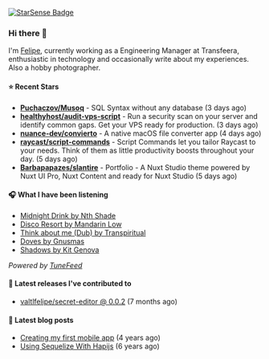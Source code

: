 <a href="https://starsense.app/developer-types" target="_blank"><img src="https://starsense.app/api/badge/?user=valtlfelipe" alt="StarSense Badge"></a>

### Hi there 👋

I'm [Felipe](https://felipevm.com), currently working as a Engineering Manager at Transfeera, enthusiastic in technology and occasionally write about my experiences. Also a hobby photographer.

#### ⭐ Recent Stars
- **[Puchaczov/Musoq](https://github.com/Puchaczov/Musoq)** - SQL Syntax without any database (3 days ago)
- **[healthyhost/audit-vps-script](https://github.com/healthyhost/audit-vps-script)** - Run a security scan on your server and identify common gaps. Get your VPS ready for production. (3 days ago)
- **[nuance-dev/convierto](https://github.com/nuance-dev/convierto)** - A native macOS file converter app (4 days ago)
- **[raycast/script-commands](https://github.com/raycast/script-commands)** - Script Commands let you tailor Raycast to your needs. Think of them as little productivity boosts throughout your day. (5 days ago)
- **[Barbapapazes/slantire](https://github.com/Barbapapazes/slantire)** - Portfolio - A Nuxt Studio theme powered by Nuxt UI Pro, Nuxt Content and ready for Nuxt Studio (5 days ago)

#### 🎧 What I have been listening
- [Midnight Drink by Nth Shade](https://open.spotify.com/track/7lchmWucfT0gC8x4aYAvfE)
- [Disco Resort by Mandarin Low](https://open.spotify.com/track/7GKC0zXjP6q8p5Sy2Csut7)
- [Think about me (Dub) by Transpiritual](https://open.spotify.com/track/4UKByD9kwgwmGKT8bNH3eF)
- [Doves by Gnusmas](https://open.spotify.com/track/7iWBKz3hQgJyo9MGx7YgNX)
- [Shadows by Kit Genova](https://open.spotify.com/track/4U0mDdy2yoCGqmyncWfMOE)

_Powered by [TuneFeed](https://tunefeed.app?ref=valtlfelipe-gh-profile)_ 

#### 🚀 Latest releases I've contributed to


- [valtlfelipe/secret-editor @ 0.0.2](https://github.com/valtlfelipe/secret-editor/releases/tag/0.0.2) (7 months ago)

#### 📄 Latest blog posts
- [Creating my first mobile app](https://felipevm.com/posts/creating-my-first-mobile-app/) (4 years ago)
- [Using Sequelize With Hapijs](https://felipevm.com/posts/using-sequelize-with-hapijs/) (6 years ago)
